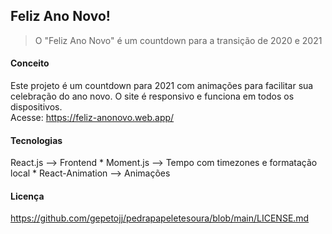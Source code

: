 ## Feliz Ano Novo!

> O "Feliz Ano Novo" é um countdown para a transição de 2020 e 2021

#### Conceito

Este projeto é um countdown para 2021 com animações para facilitar sua celebração do ano novo. O site é responsivo e funciona em todos os dispositivos.  
Acesse: https://feliz-anonovo.web.app/

#### Tecnologias

React.js --> Frontend
    * Moment.js --> Tempo com timezones e formatação local
    * React-Animation --> Animações

#### Licença

https://github.com/gepetojj/pedrapapeletesoura/blob/main/LICENSE.md